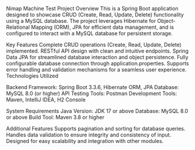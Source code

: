 


Nimap Machine Test
Project Overview
This is a Spring Boot application designed to showcase CRUD (Create, Read, Update, Delete) functionality using a MySQL database. The project leverages Hibernate for Object-Relational Mapping (ORM), JPA for efficient data management, and is configured to interact with a MySQL database for persistent storage.

Key Features
Complete CRUD operations (Create, Read, Update, Delete) implemented.
RESTful API design with clean and intuitive endpoints.
Spring Data JPA for streamlined database interaction and object persistence.
Fully configurable database connection through application.properties.
Supports error handling and validation mechanisms for a seamless user experience.
Technologies Utilized

Backend Framework: Spring Boot 3.3.6, Hibernate ORM, JPA
Database: MySQL 8.0 (or higher)
API Testing Tools: Postman
Development Tools: Maven, IntelliJ IDEA, H2 Console


System Requirements
Java Version: JDK 17 or above
Database: MySQL 8.0 or above
Build Tool: Maven 3.8 or higher


Additional Features
Supports pagination and sorting for database queries.
Handles data validation to ensure integrity and consistency of input.
Designed for easy scalability and integration with other modules.
